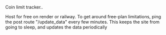 Coin limit tracker..


Host for free on render or railway. To get around free-plan limitations, ping the post route "/update_data" every few minutes. This keeps the site from going to sleep, and updates the data periodically 
